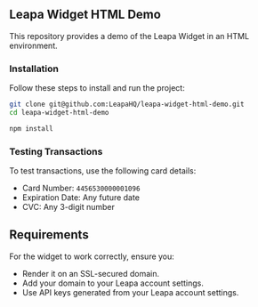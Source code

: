 ## Leapa Widget HTML Demo

This repository provides a demo of the Leapa Widget in an HTML environment.

### Installation

Follow these steps to install and run the project:

```bash
git clone git@github.com:LeapaHQ/leapa-widget-html-demo.git
cd leapa-widget-html-demo
```

```bash
npm install
```

### Testing Transactions

To test transactions, use the following card details:

- Card Number: `4456530000001096`
- Expiration Date: Any future date
- CVC: Any 3-digit number

## Requirements

For the widget to work correctly, ensure you:

- Render it on an SSL-secured domain.
- Add your domain to your Leapa account settings.
- Use API keys generated from your Leapa account settings.
